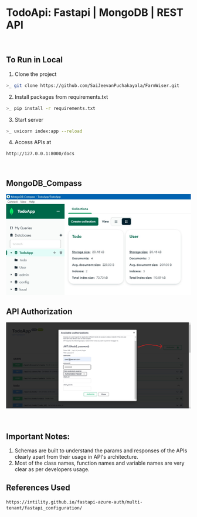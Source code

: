 # TodoApi: Fastapi | MongoDB | REST API

</br>

## To Run in Local

1. Clone the project
```bash
>_ git clone https://github.com/SaiJeevanPuchakayala/FarmWiser.git
```
2. Install packages from requirements.txt
```bash
>_ pip install -r requirements.txt
```
3. Start server 
```bash
>_ uvicorn index:app --reload
```
4. Access APIs at
```
http://127.0.0.1:8000/docs
```

</br>

## MongoDB_Compass
![MongoDB_Compass](../Images/MongoDB_Compass.jpg)

## API Authorization
![API Authorization](../Images/Authorization.jpg)

</br>


## Important Notes:
1. Schemas are built to understand the params and responses of the APIs clearly apart from their usage in API's architecture.
2. Most of the class names, function names and variable names are very clear as per developers usage.

## References Used
```
https://intility.github.io/fastapi-azure-auth/multi-tenant/fastapi_configuration/
```